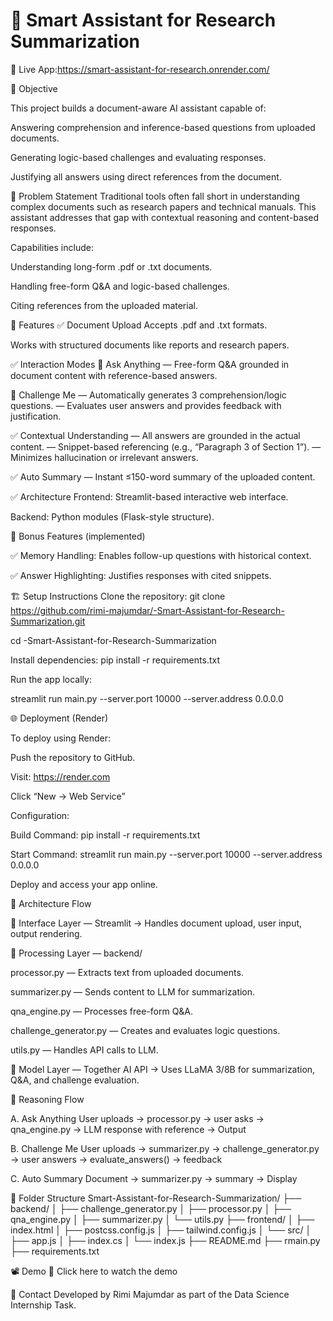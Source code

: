 # 🧠 Smart Assistant for Research Summarization



🔗 Live App:https://smart-assistant-for-research.onrender.com/


📌 Objective

This project builds a document-aware AI assistant capable of:

Answering comprehension and inference-based questions from uploaded documents.

Generating logic-based challenges and evaluating responses.

Justifying all answers using direct references from the document.

🧩 Problem Statement
Traditional tools often fall short in understanding complex documents such as research papers and technical manuals. This assistant addresses that gap with contextual reasoning and content-based responses.

Capabilities include:

Understanding long-form .pdf or .txt documents.

Handling free-form Q&A and logic-based challenges.

Citing references from the uploaded material.

🚀 Features
✅ Document Upload
Accepts .pdf and .txt formats.

Works with structured documents like reports and research papers.

✅ Interaction Modes
🔹 Ask Anything
— Free-form Q&A grounded in document content with reference-based answers.

🔹 Challenge Me
— Automatically generates 3 comprehension/logic questions.
— Evaluates user answers and provides feedback with justification.

✅ Contextual Understanding
— All answers are grounded in the actual content.
— Snippet-based referencing (e.g., “Paragraph 3 of Section 1”).
— Minimizes hallucination or irrelevant answers.

✅ Auto Summary
— Instant ≤150-word summary of the uploaded content.

✅ Architecture
Frontend: Streamlit-based interactive web interface.

Backend: Python modules (Flask-style structure).

🌟 Bonus Features (implemented)

✅ Memory Handling: Enables follow-up questions with historical context.

✅ Answer Highlighting: Justifies responses with cited snippets.

🏗️ Setup Instructions
Clone the repository:
git clone https://github.com/rimi-majumdar/-Smart-Assistant-for-Research-Summarization.git

cd -Smart-Assistant-for-Research-Summarization

Install dependencies:
pip install -r requirements.txt

Run the app locally:

streamlit run main.py --server.port 10000 --server.address 0.0.0.0


🌐 Deployment (Render)

To deploy using Render:

Push the repository to GitHub.

Visit: https://render.com

Click “New → Web Service”

Configuration:

Build Command:
pip install -r requirements.txt

Start Command:
streamlit run main.py --server.port 10000 --server.address 0.0.0.0

Deploy and access your app online.


🧠 Architecture Flow

📌 Interface Layer — Streamlit
→ Handles document upload, user input, output rendering.

📌 Processing Layer — backend/

processor.py — Extracts text from uploaded documents.

summarizer.py — Sends content to LLM for summarization.

qna_engine.py — Processes free-form Q&A.

challenge_generator.py — Creates and evaluates logic questions.

utils.py — Handles API calls to LLM.

📌 Model Layer — Together AI API
→ Uses LLaMA 3/8B for summarization, Q&A, and challenge evaluation.


🎯 Reasoning Flow

A. Ask Anything
User uploads → processor.py → user asks → qna_engine.py → LLM response with reference → Output

B. Challenge Me
User uploads → summarizer.py → challenge_generator.py → user answers → evaluate_answers() → feedback

C. Auto Summary
Document → summarizer.py → summary → Display



📂 Folder Structure
Smart-Assistant-for-Research-Summarization/
├── backend/
│   ├── challenge_generator.py
│   ├── processor.py
│   ├── qna_engine.py
│   ├── summarizer.py
│   └── utils.py
├── frontend/
│   ├── index.html
│   ├── postcss.config.js
│   ├── tailwind.config.js
│   └── src/
│       ├── app.js
│       ├── index.cs
│       └── index.js
├── README.md
├── rmain.py 
├── requirements.txt



📽 Demo
🎥 Click here to watch the demo


🧾 Contact
Developed by Rimi Majumdar as part of the Data Science Internship Task.

